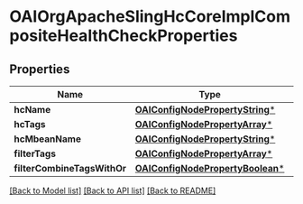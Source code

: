 # OAIOrgApacheSlingHcCoreImplCompositeHealthCheckProperties

## Properties
Name | Type | Description | Notes
------------ | ------------- | ------------- | -------------
**hcName** | [**OAIConfigNodePropertyString***](OAIConfigNodePropertyString.md) |  | [optional] 
**hcTags** | [**OAIConfigNodePropertyArray***](OAIConfigNodePropertyArray.md) |  | [optional] 
**hcMbeanName** | [**OAIConfigNodePropertyString***](OAIConfigNodePropertyString.md) |  | [optional] 
**filterTags** | [**OAIConfigNodePropertyArray***](OAIConfigNodePropertyArray.md) |  | [optional] 
**filterCombineTagsWithOr** | [**OAIConfigNodePropertyBoolean***](OAIConfigNodePropertyBoolean.md) |  | [optional] 

[[Back to Model list]](../README.md#documentation-for-models) [[Back to API list]](../README.md#documentation-for-api-endpoints) [[Back to README]](../README.md)


